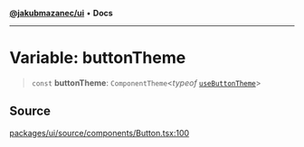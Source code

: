 [**@jakubmazanec/ui**](../README.md) • **Docs**

---

# Variable: buttonTheme

> `const` **buttonTheme**: `ComponentTheme`\<_typeof_
> [`useButtonTheme`](../functions/useButtonTheme.md)\>

## Source

[packages/ui/source/components/Button.tsx:100](https://github.com/jakubmazanec/tools/blob/ff982fbbc1a4d22edeaae8b283ad7d8de4b15bd8/packages/ui/source/components/Button.tsx#L100)
